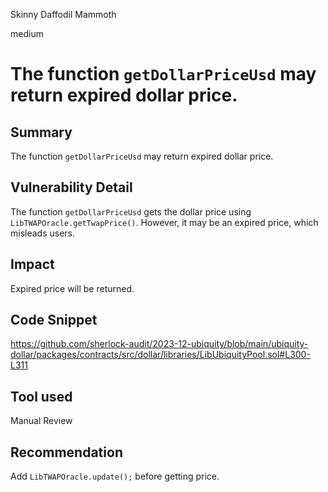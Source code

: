 Skinny Daffodil Mammoth

medium

# The function `getDollarPriceUsd` may return expired dollar price.

## Summary

The function `getDollarPriceUsd` may return expired dollar price.

## Vulnerability Detail

The function `getDollarPriceUsd` gets the dollar price using `LibTWAPOracle.getTwapPrice()`. However, it may be an expired price, which misleads users.

## Impact

Expired price will be returned.

## Code Snippet

https://github.com/sherlock-audit/2023-12-ubiquity/blob/main/ubiquity-dollar/packages/contracts/src/dollar/libraries/LibUbiquityPool.sol#L300-L311

## Tool used

Manual Review

## Recommendation

Add `LibTWAPOracle.update();` before getting price.